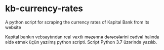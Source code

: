 # kb-currency-rates
A python script for scraping the currency rates of Kapital Bank from its website

Kapital bankın vebsaytından real vaxtlı məzənnə dərəcələrini cədvəl halında əldə etmək üçün yazılmş python scripti. Script Python 3.7 
üzərində yazılıb. 
